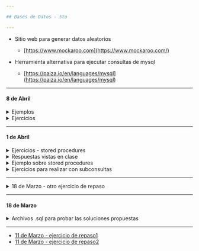 ```yaml
---

## Bases de Datos - 5to

---
```


- Sitio web para generar datos aleatorios
	- [https://www.mockaroo.com](https://www.mockaroo.com/)
	
- Herramienta alternativa para ejecutar consultas de mysql
	- [https://paiza.io/en/languages/mysql](https://paiza.io/en/languages/mysql)

----

#### 8 de Abril

<details>
  <summary> Ejemplos </summary>
  
```sql

DELIMITER $$
CREATE PROCEDURE incrementar(INOUT valor INT,IN incremento INT)
BEGIN
	SET valor = valor + incremento;
END$$


CREATE PROCEDURE prueba()
BEGIN
    DECLARE valor INT;
	SET valor = 1;
	CALL incrementar(valor,1); -- 2
	CALL incrementar(valor,1); -- 3
	CALL incrementar(valor,5); -- 8
	SELECT valor; -- 8
END$$

DELIMITER ;

CALL prueba();  

```
  
```sql
DELIMITER //

CREATE PROCEDURE es_positivo(IN numero INT)
BEGIN
    DECLARE respuesta BOOLEAN DEFAULT FALSE;
    IF (numero > 0) THEN
    	SET respuesta = TRUE;
    END IF;
    
    SELECT respuesta;
END //

DELIMITER ;

CALL es_positivo(12);
  
```
```sql
DELIMITER $$

CREATE PROCEDURE tipoDeNumero(IN valor_ingresado INT)
BEGIN
    DECLARE respuesta VARCHAR(100);
    IF (valor_ingresado > 0) THEN
    	SET respuesta = 'es mayor a 0';
    ELSEIF (valor_ingresado = 56) THEN
    	SET respuesta = "es igual a 0";
    ELSE 
    	SET respuesta = "es menor a 0";
    END IF;
    SELECT respuesta;
END $$

CALL tipoDeNumero(-1);
	
```

</details>


<details>
  <summary> Ejercicios </summary>

1. Crear un stored procedure que sirva para calcular el área de un rectángulo.
2. Crear un stored procedure que sirva para indicar si el número indicado es positivo y mayor a 100.
3. Crear un stored procedure que sirva para calcular el promedio de tres números recibidos como parámetros.
	
</details>

----

#### 1 de Abril

<details>
  <summary> Ejercicios - stored procedures </summary>
  
1. Crear un stored procedure que realice una consulta de todos los datos de las tablas clientes y productos.
2. Crear un stored procedure que reciba el número de cliente y luego se impriman sus datos.
3. Crear un stored procedure que muestre los datos de los clientes con un id mayor a 2 y hayan realizado al menos un pedido.
  
</details>

<details>
	<summary> Respuestas vistas en clase </summary>

- ejercicio 1
```sql
DELIMITER //

CREATE PROCEDURE obtenerDatosDeClientesYProductos()
BEGIN 
	SELECT * FROM clientes;
	SELECT * FROM productos;
END //
	
```
	
- ejercicio 2
```sql
DELIMITER //

CREATE PROCEDURE obtenerDatosDeCliente(IN id_cliente_i INT)
BEGIN 
	SELECT * FROM clientes WHERE id_cliente = id_cliente_i;
END //
```
	
- comentario y resolucion del ejercicio 3
```sql
CREATE DATABASE administracion;
USE administracion;

CREATE TABLE clientes(id_cliente int, nombre varchar(100));
INSERT INTO clientes (id_cliente,nombre) values 
	(1,"Olga"),(2,"Karina"),(3,"Julio"),(4,"Carlos"),(5,"Estela");

CREATE TABLE pedidos(id_pedido int, id_cliente int);
INSERT INTO pedidos (id_pedido,id_cliente) values 
	(1,1), (2,1),(3,2),(4,3),(5,3),(6,3),(7,4),(8,5);


SELECT id_cliente, COUNT(id_pedido) AS cantidad_de_pedidos 
FROM pedidos 
GROUP BY id_cliente
HAVING id_cliente > 2 AND cantidad_de_pedidos >= 1;


SELECT id_cliente FROM (
SELECT id_cliente, COUNT(id_pedido) AS cantidad_de_pedidos 
FROM pedidos 
GROUP BY id_cliente 
HAVING id_cliente > 2 AND cantidad_de_pedidos >= 1) AS ids_clientes;


SELECT * FROM clientes 
WHERE id_cliente 
IN(SELECT id_cliente FROM 
(SELECT id_cliente, COUNT(id_pedido) AS cantidad_de_pedidos FROM pedidos 
GROUP BY id_cliente HAVING id_cliente > 2 AND cantidad_de_pedidos >= 1) 
AS ids_clientes);
	

DELIMITER //

CREATE PROCEDURE obtenerClientesConIdMayorADos()
BEGIN
	SELECT * FROM clientes 
	WHERE id_cliente 
	IN(SELECT id_cliente FROM 
	(SELECT id_cliente, COUNT(id_pedido) AS cantidad_de_pedidos 
	FROM pedidos 
	GROUP BY id_cliente HAVING id_cliente > 2 AND cantidad_de_pedidos >= 1) 
	AS ids_clientes);
END //

	
/*
	Comentario: una forma alternativa de hacer esto es eliminando el "cantidad_de
	_pedidos >= 1" ya que si un cliente aparece en la tabla pedidos es que realizó
	al menos un pedido.
*/
```
</details>
	
<details>
  <summary> Ejemplo sobre stored procedures </summary>
  
```sql
  
-- STORED PROCEDURES -- 

SELECT * FROM oficinas WHERE pais_o = pais;

DELIMITER //

CREATE PROCEDURE obtenerOficinas()
BEGIN
SELECT * FROM oficinas;
END //

DELIMITER ;
  
CALL obtenerOficinas();
  
DELIMITER //

CREATE PROCEDURE obtenerOficinasYEmpleados()
BEGIN
SELECT * FROM oficinas;
SELECT * FROM empleados;
END //

DELIMITER ;

CALL obtenerOficinasYEmpleados();

DELIMITER //
CREATE PROCEDURE obtenerOficinasPorPais(IN pais VARCHAR(255))
BEGIN
SELECT * FROM oficinas WHERE pais_o = pais;
END //

DELIMITER ;

CALL obtenerOficinasPorPais("Argentina");

DELIMITER $$

CREATE PROCEDURE CountOrderByStatus(IN orderStatus VARCHAR(25), OUT total INT)
BEGIN
   SELECT count(orderNumber)
   INTO total
   FROM orders
   WHERE status = orderStatus;
END$$

DELIMITER ;

```
</details>



<details>
  <summary> Ejercicios para realizar con subconsultas </summary>

Realizar las consultas sql apropiadas para responder a las siguientes preguntas: 

1) Listar para el cliente nro. 1 todos los pedidos realizados, indicando: el id, descripción, fecha de compra y fecha de entrega del pedido y los códigos de productos incluidos en el pedido.

2) Listar todos los pedidos de todos los clientes, indicando id cliente, nombre y apellido, id pedido y descripción de pedido.

3) Listar el detalle de los pedidos de los clientes. Incluir los siguientes datos en el listado: 
Del cliente: id, nombre, apellido.
Del pedido: id, descripción
Detalle del pedido: código de producto y cantidad.

4) Listar los clientes que aún no hayan realizado pedidos
  
5) eliminado

6) Listar el detalle de los pedidos cuyo descuento haya sido del 5%

7) Listar el/los pedidos con mayor descuento realizado

8) Listar el/los pedidos con menor descuento realizado

9) Listar los clientes que hayan realizado pedidos

10) Listar cuantos tipos de articulos se realizan por pedido

11) Listar los pedidos que que tengan mas de 3 articulos por pedido

12) Listar la cantidad de días desde la fecha de compra hasta la fecha de entrega por c/u de los pedidos

13) Listar los clientes con mas de 10 años de antigüedad

14) Listar para cada pedido el valor total de la compra

15) Listar los pedidos cuyo monto supere los $ 3500

16) Listar la cantidad de productos vendidos por codigo de producto

17) Listar el/los codigos de producto de mayor valor

18) Teniendo en cuenta el siguiente ejemplo:

|Nro de pedido	| Codigo de producto |	Cantidad |
|---------------|--------------------|-----------|
|1	| 1 |	2 |
|   |	5	| 5 |
|   |	7 |	3 |

El pedido nro 1 esta compuesto por 3 tipos de artículos diferentes y por 10 unidades en total teniendo en cuenta todos los productos. 

18.a.	Realice una consulta en la que se muestre la máxima, minima y promedio de unidades incluidas en un pedido.

19) Liste los nombres de los clientes que hayan realizado una compra por un valor total mayor a $3.000 

respuesta ejercicio 11)
```sql
SELECT id_pedido,
(SELECT COUNT(*) FROM detallepedido WHERE detallepedido.id_pedido = pedidos.id_pedido) AS count 
FROM pedidos 
WHERE (SELECT COUNT(*) FROM detallepedido WHERE detallepedido.id_pedido = pedidos.id_pedido) > 3;
```

  
</details>

----
<details>
  <summary> 18 de Marzo - otro ejercicio de repaso </summary>
  
   - [DER y enunciado](https://github.com/nadianoe/nadianoe.github.io/blob/master/bd5to2022/ejercicio18deMarzo.pdf)
</details>

----

#### 18 de Marzo

<details>
  <summary> Archivos .sql para probar las soluciones propuestas </summary>
  
  - Descargar los scripts de la [siguiente carpeta](https://github.com/nadianoe/nadianoe.github.io/tree/master/bd5to2022)
    - pedidos.sql
    - detallespedidos.sql
    - clientes.sql
    - productos.sql
  - EJecutarlos y probar las soluciones propuestas para los ejercicios realizados la clase pasada.
</details>

----
- [11 de Marzo - ejercicio de repaso1](https://github.com/nadianoe/nadianoe.github.io/blob/master/bd5to2022/ejercicioSQL.pdf)
- [11 de Marzo - ejercicio de repaso2](https://github.com/nadianoe/nadianoe.github.io/blob/master/bd5to2022/ejercicios_parte2_11deMarzo.pdf)
